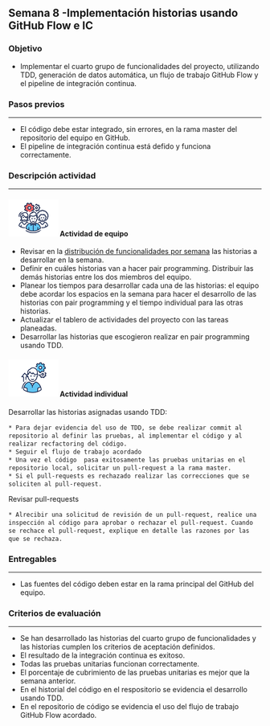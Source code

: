 ## Semana 8 -Implementación historias usando GitHub Flow e IC

### Objetivo

*   Implementar el cuarto grupo de funcionalidades del proyecto, utilizando TDD, generación de datos automática, un flujo de trabajo GitHub Flow  y el pipeline de integración continua.

### Pasos previos
---

*   El código debe estar integrado, sin errores, en la rama master del repositorio del equipo en GitHub. 
*   El pipeline de integración continua está defido y funciona correctamente.

### Descripción actividad
---

#### ![](./../../assets/images/grupo.png) Actividad de equipo

* Revisar en la [distribución de funcionalidades por semana](./../semana5/MT1PEA-PlanDesarrolloHistorias202020.md) las historias a desarrollar en la semana.
* Definir en cuáles historias van a hacer pair programming. Distribuir las demás historias entre los dos miembros del equipo.
* Planear los tiempos para desarrollar cada una de las historias: el equipo debe acordar los espacios en la semana para hacer el desarrollo de las historias con pair programming y el tiempo individual para las otras historias.
* Actualizar el tablero de actividades del proyecto con las tareas planeadas.
* Desarrollar las historias que escogieron realizar en pair programming usando TDD.

#### ![](./../../assets/images/individuo.png) Actividad individual

Desarrollar las historias asignadas usando TDD:

    * Para dejar evidencia del uso de TDD, se debe realizar commit al repositorio al definir las pruebas, al implementar el código y al realizar recfactoring del código. 
    * Seguir el flujo de trabajo acordado
    * Una vez el código  pasa exitosamente las pruebas unitarias en el repositorio local, solicitar un pull-request a la rama master.
    * Si el pull-requests es rechazado realizar las correcciones que se soliciten al pull-request.
    
Revisar pull-requests

    * Alrecibir una solicitud de revisión de un pull-request, realice una inspección al código para aprobar o rechazar el pull-request. Cuando se rechace el pull-request, explique en detalle las razones por las que se rechaza.

### Entregables
---
* Las fuentes del código deben estar en la rama principal del GitHub del equipo.


### Criterios de evaluación
---
* Se han desarrollado las historias del cuarto grupo de funcionalidades y las historias cumplen los criterios de aceptación definidos.
* El resultado de la integración continua es exitoso.
* Todas las pruebas unitarias funcionan correctamente. 
* El porcentaje de cubrimiento de las pruebas unitarias es mejor que la semana anterior.
* En el historial del código en el respositorio se evidencia el desarrollo usando TDD.
* En el repositorio de código se evidencia el uso del flujo de trabajo GitHub Flow acordado.
